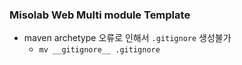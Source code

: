 ### Misolab Web Multi module Template


- maven archetype 오류로 인해서 `.gitignore` 생성불가
    - `mv __gitignore__ .gitignore`